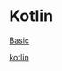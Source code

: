 # Kotlin

[Basic](https://github.com/TWentCEO/Kotlin/tree/main/Basic/01_variable_datatype)

[kotlin](https://github.com/TWentCEO/Kotlin/tree/main/kotlin)
